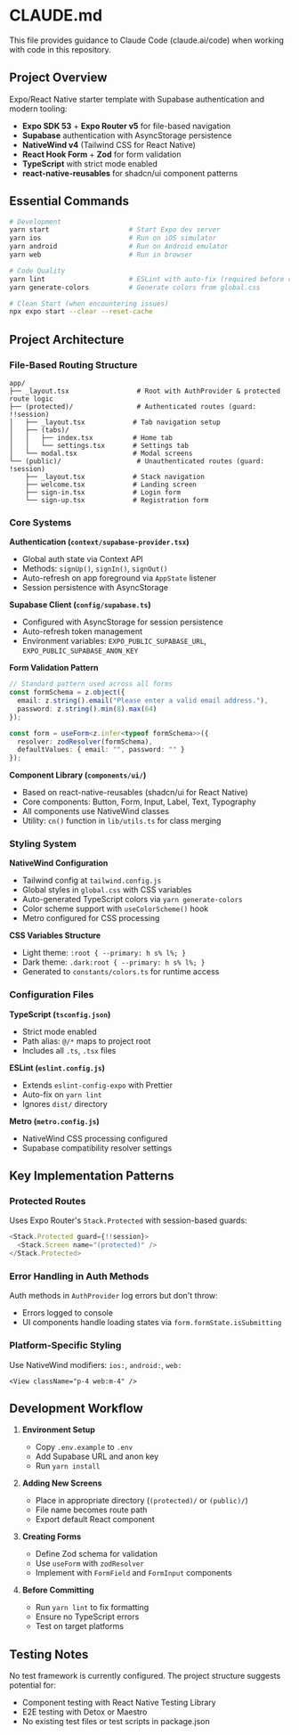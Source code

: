 # CLAUDE.md

This file provides guidance to Claude Code (claude.ai/code) when working with code in this repository.

## Project Overview

Expo/React Native starter template with Supabase authentication and modern tooling:

- **Expo SDK 53** + **Expo Router v5** for file-based navigation
- **Supabase** authentication with AsyncStorage persistence
- **NativeWind v4** (Tailwind CSS for React Native)
- **React Hook Form** + **Zod** for form validation
- **TypeScript** with strict mode enabled
- **react-native-reusables** for shadcn/ui component patterns

## Essential Commands

```bash
# Development
yarn start                    # Start Expo dev server
yarn ios                      # Run on iOS simulator
yarn android                  # Run on Android emulator
yarn web                      # Run in browser

# Code Quality
yarn lint                     # ESLint with auto-fix (required before commits)
yarn generate-colors          # Generate colors from global.css

# Clean Start (when encountering issues)
npx expo start --clear --reset-cache
```

## Project Architecture

### File-Based Routing Structure
```
app/
├── _layout.tsx                 # Root with AuthProvider & protected route logic
├── (protected)/                # Authenticated routes (guard: !!session)
│   ├── _layout.tsx            # Tab navigation setup
│   ├── (tabs)/
│   │   ├── index.tsx          # Home tab
│   │   └── settings.tsx       # Settings tab
│   └── modal.tsx              # Modal screens
└── (public)/                   # Unauthenticated routes (guard: !session)
    ├── _layout.tsx            # Stack navigation
    ├── welcome.tsx            # Landing screen
    ├── sign-in.tsx            # Login form
    └── sign-up.tsx            # Registration form
```

### Core Systems

**Authentication (`context/supabase-provider.tsx`)**
- Global auth state via Context API
- Methods: `signUp()`, `signIn()`, `signOut()`
- Auto-refresh on app foreground via `AppState` listener
- Session persistence with AsyncStorage

**Supabase Client (`config/supabase.ts`)**
- Configured with AsyncStorage for session persistence
- Auto-refresh token management
- Environment variables: `EXPO_PUBLIC_SUPABASE_URL`, `EXPO_PUBLIC_SUPABASE_ANON_KEY`

**Form Validation Pattern**
```typescript
// Standard pattern used across all forms
const formSchema = z.object({
  email: z.string().email("Please enter a valid email address."),
  password: z.string().min(8).max(64)
});

const form = useForm<z.infer<typeof formSchema>>({
  resolver: zodResolver(formSchema),
  defaultValues: { email: "", password: "" }
});
```

**Component Library (`components/ui/`)**
- Based on react-native-reusables (shadcn/ui for React Native)
- Core components: Button, Form, Input, Label, Text, Typography
- All components use NativeWind classes
- Utility: `cn()` function in `lib/utils.ts` for class merging

### Styling System

**NativeWind Configuration**
- Tailwind config at `tailwind.config.js`
- Global styles in `global.css` with CSS variables
- Auto-generated TypeScript colors via `yarn generate-colors`
- Color scheme support with `useColorScheme()` hook
- Metro configured for CSS processing

**CSS Variables Structure**
- Light theme: `:root { --primary: h s% l%; }`
- Dark theme: `.dark:root { --primary: h s% l%; }`
- Generated to `constants/colors.ts` for runtime access

### Configuration Files

**TypeScript (`tsconfig.json`)**
- Strict mode enabled
- Path alias: `@/*` maps to project root
- Includes all `.ts`, `.tsx` files

**ESLint (`eslint.config.js`)**
- Extends `eslint-config-expo` with Prettier
- Auto-fix on `yarn lint`
- Ignores `dist/` directory

**Metro (`metro.config.js`)**
- NativeWind CSS processing configured
- Supabase compatibility resolver settings

## Key Implementation Patterns

### Protected Routes
Uses Expo Router's `Stack.Protected` with session-based guards:
```typescript
<Stack.Protected guard={!!session}>
  <Stack.Screen name="(protected)" />
</Stack.Protected>
```

### Error Handling in Auth Methods
Auth methods in `AuthProvider` log errors but don't throw:
- Errors logged to console
- UI components handle loading states via `form.formState.isSubmitting`

### Platform-Specific Styling
Use NativeWind modifiers: `ios:`, `android:`, `web:`
```tsx
<View className="p-4 web:m-4" />
```

## Development Workflow

1. **Environment Setup**
   - Copy `.env.example` to `.env`
   - Add Supabase URL and anon key
   - Run `yarn install`

2. **Adding New Screens**
   - Place in appropriate directory (`(protected)/` or `(public)/`)
   - File name becomes route path
   - Export default React component

3. **Creating Forms**
   - Define Zod schema for validation
   - Use `useForm` with `zodResolver`
   - Implement with `FormField` and `FormInput` components

4. **Before Committing**
   - Run `yarn lint` to fix formatting
   - Ensure no TypeScript errors
   - Test on target platforms

## Testing Notes

No test framework is currently configured. The project structure suggests potential for:
- Component testing with React Native Testing Library
- E2E testing with Detox or Maestro
- No existing test files or test scripts in package.json